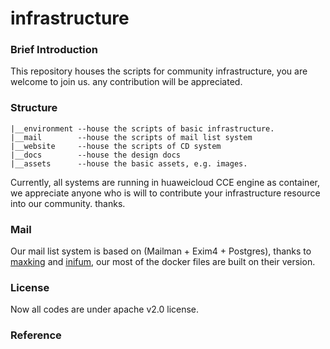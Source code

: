 # infrastructure

### Brief Introduction

This repository houses the scripts for community infrastructure, you are welcome to join us. any contribution will be appreciated.

### Structure
```
|__environment --house the scripts of basic infrastructure. 
|__mail        --house the scripts of mail list system
|__website     --house the scripts of CD system
|__docs        --house the design docs
|__assets      --house the basic assets, e.g. images.
```


Currently, all systems are running in huaweicloud CCE engine as container, we appreciate anyone who is will to contribute your infrastructure resource into our community. thanks.

### Mail

Our mail list system is based on (Mailman + Exim4 + Postgres), thanks to [maxking](https://github.com/maxking/docker-mailman)
and [inifum](https://github.com/infinum/exim4-docker), our most of the docker files are built on their version.

### License

Now all codes are under apache v2.0 license.

### Reference
